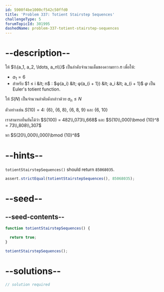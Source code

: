 ```yaml
---
id: 5900f4be1000cf542c50ffd0
title: 'Problem 337: Totient Stairstep Sequences'
challengeType: 5
forumTopicId: 301995
dashedName: problem-337-totient-stairstep-sequences
---
```


# --description--

ให้ $\\{a_1, a_2, \ldots, a_n\\}$ เป็นลำดับจำนวนเต็มของความยาว $n$ เพื่อให้:

- $a_1 = 6$
- สำหรับ $1 ≤ i &lt; n$ : $φ(a_i) &lt; φ(a_{i + 1}) &lt; a_i &lt; a_{i + 1}$
$φ$ เป็น Euler's totient function.

ให้ $S(N)$ เป็นจำนวนลำดับดังกล่าวด้วย $a_n ≤ N$

ตัวอย่างเช่น $S(10) = 4$: {6}, {6, 8}, {6, 8, 9} และ {6, 10}

เราสามารถยืนยันได้ว่า $S(100) = 482\\,073\\,668$ และ $S(10\\,000)\bmod {10}^8 = 73\\,808\\,307$

หา $S(20\\,000\\,000)\bmod {10}^8$


# --hints--

`totientStairstepSequences()` should return `85068035`.

```js
assert.strictEqual(totientStairstepSequences(), 85068035);
```

# --seed--

## --seed-contents--

```js
function totientStairstepSequences() {

  return true;
}

totientStairstepSequences();
```

# --solutions--

```js
// solution required
```
